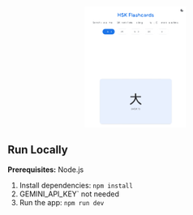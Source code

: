 <p align="center">
  <img
    src="fc1.svg"
    alt="Front of flashcard"
    width="200"
  />
</p>

## Run Locally

**Prerequisites:**  Node.js


1. Install dependencies:
   `npm install`
2.  GEMINI_API_KEY` not needed
3. Run the app:
   `npm run dev`
